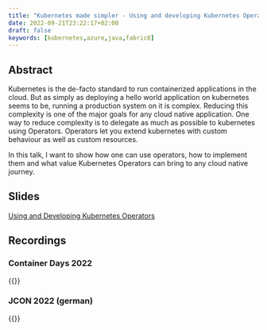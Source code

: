 ```yaml
---
title: "Kubernetes made simpler - Using and developing Kubernetes Operators"
date: 2022-09-21T23:22:17+02:00
draft: false
keywords: [kubernetes,azure,java,fabric8]
---
```

## Abstract

Kubernetes is the de-facto standard to run containerized applications in the cloud. But as simply as deploying a hello world application on kubernetes seems to be, running a production system on it is complex. Reducing this complexity is one of the major goals for any cloud native application.
One way to reduce complexity is to delegate as much as possible to kubernetes using Operators. Operators let you extend kubernetes with custom behaviour as well as custom resources.

In this talk, I want to show how one can use operators, how to implement them and what value Kubernetes Operators can bring to any cloud native journey.

## Slides
[Using and Developing Kubernetes Operators](https://speakerdeck.com/etone/using-and-developing-k8s-operators "Slides")
## Recordings

### Container Days 2022
{{<youtube DtWCwGMqzao>}}
### JCON 2022 (german)
{{<youtube Zo6P-JrVneo>}}
